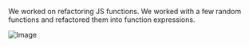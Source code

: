 We worked on refactoring JS functions. We worked with a few random functions and refactored them into function expressions.

![Image](/refactorp2-vscode-diff.png)
